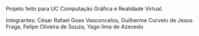 Projeto feito para UC Computação Gráfica e Realidade Virtual.

Integrantes: César Rafael Goes Vasconcelos,
             Guilherme Curvelo de Jesus Fraga,
             Felipe Oliveira de Souza,
             Yago lima de Azevedo


